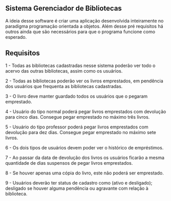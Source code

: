 
## Sistema Gerenciador de Bibliotecas

A ideia desse software é criar uma aplicação desenvolvida inteiramente no paradigma programação orientada a objetos. Além desse pré requisitos há outros ainda que são necessários para que o programa funcione como esperado.

## Requisitos

1 - Todas as bibliotecas cadastradas nesse sistema poderão ver todo o acervo das outras bibliotecas, assim como os usuários.

2 - Todas as bibliotecas poderão ver os livros emprestados, em pendência dos usuários que frequenta as bibliotecas cadastradas.

3 - O livro deve manter guardado todos os usuários que o pegaram emprestado.

4 - Usuário do tipo normal poderá pegar livros emprestados com devolução para cinco dias. Consegue pegar emprestado no máximo três livros.

5 - Usuário do tipo professor poderá pegar livros emprestados com devolução para dez dias. Consegue pegar emprestado no máximo sete livros.

6 - Os dois tipos de usuários devem poder ver o histórico de empréstimos.

7 - Ao passar da data de devolução dos livros os usuários ficarão a mesma quantidade de dias suspensos de pegar livros emprestados.

8 - Se houver apenas uma cópia do livro, este não poderá ser emprestado.

9 - Usuários deverão ter status de cadastro como (ativo e desligado); desligado se houver alguma pendência ou agravante com relação à biblioteca.

